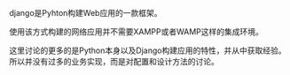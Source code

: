django是Pyhton构建Web应用的一款框架。

使用该方式构建的网络应用并不需要XAMPP或者WAMP这样的集成环境。

这里讨论的更多的是Python本身以及Django构建应用的特性，并从中获取经验。所以并没有过多的业务实现，而是对配置和设计方法的讨论。